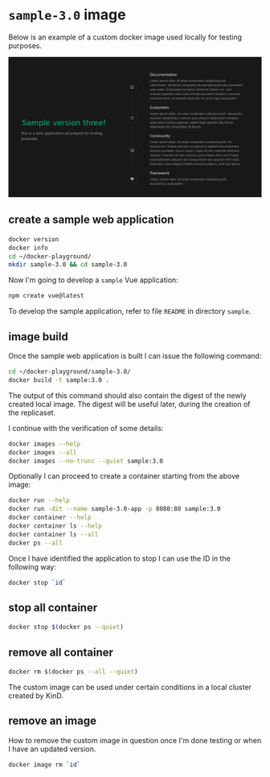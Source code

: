 # `sample-3.0` image

Below is an example of a custom docker image used locally for testing purposes.

![sample three](./screenshots/sample-three.png)

## create a sample web application

```bash
docker version
docker info
cd ~/docker-playground/
mkdir sample-3.0 && cd sample-3.0
```

Now I'm going to develop a `sample` Vue application:

```bash
npm create vue@latest
```

To develop the sample application, refer to file `README` in directory `sample`.

## image build

Once the sample web application is built I can issue the following command:

```bash
cd ~/docker-playground/sample-3.0/
docker build -t sample:3.0 .
```

The output of this command should also contain the digest of the newly created local image.
The digest will be useful later, during the creation of the replicaset.

I continue with the verification of some details:

```bash
docker images --help
docker images --all
docker images --no-trunc --quiet sample:3.0
```

Optionally I can proceed to create a container starting from the above image:

```bash
docker run --help
docker run -dit --name sample-3.0-app -p 8080:80 sample:3.0
docker container --help
docker container ls --help
docker container ls --all
docker ps --all
```

Once I have identified the application to stop I can use the ID in the following way:

```bash
docker stop `id`
```

## stop all container

```bash
docker stop $(docker ps --quiet)
```

## remove all container

```bash
docker rm $(docker ps --all --quiet)
```

The custom image can be used under certain conditions in a local cluster created by KinD.

## remove an image

How to remove the custom image in question once I'm done testing or when I have an updated version.

```bash
docker image rm `id`
```
